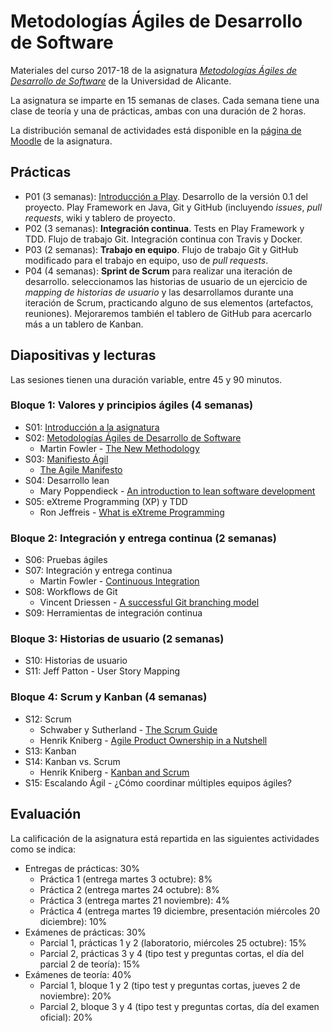 # Metodologías Ágiles de Desarrollo de Software

Materiales del curso 2017-18 de la asignatura
_[Metodologías Ágiles de Desarrollo de Software](http://cv1.cpd.ua.es/ConsPlanesEstudio/cvFichaAsiEEES.asp?wCodEst=C203&wcodasi=34037&wLengua=C&scaca=2017-18)_
de la Universidad de Alicante.

La asignatura se imparte en 15 semanas de clases. Cada semana tiene
una clase de teoría y una de prácticas, ambas con una duración de 2
horas.

La distribución semanal de actividades está disponible en la [página de Moodle](https://moodle2017-18.ua.es/moodle/course/view.php?id=784)
de la asignatura.

## Prácticas

- P01 (3 semanas):
  [Introducción a Play](practicas/01-introduccion-play/introduccion-play.md). Desarrollo
  de la versión 0.1 del proyecto. Play Framework en Java, Git y GitHub (incluyendo _issues_, _pull
  requests_, wiki y tablero de proyecto.
- P02 (3 semanas): **Integración continua**.
  Tests en Play Framework y TDD. Flujo de
  trabajo Git. Integración continua con Travis y Docker.
- P03 (2 semanas):
  **Trabajo en equipo**. Flujo de trabajo Git y GitHub
  modificado para el trabajo en equipo, uso de _pull requests_.
- P04 (4 semanas):
  **Sprint de Scrum** para realizar una iteración de desarrollo.
  seleccionamos las historias de usuario de un ejercicio de _mapping
  de historias de usuario_ y las desarrollamos durante una iteración
  de Scrum, practicando alguno de sus elementos (artefactos,
  reuniones). Mejoraremos también el tablero de GitHub para acercarlo
  más a un tablero de Kanban.

## Diapositivas y lecturas

Las sesiones tienen una duración variable, entre 45 y 90 minutos.

### Bloque 1: Valores y principios ágiles (4 semanas)

- S01: [Introducción a la asignatura](sesiones/01-introduccion-a-mads/introduccion-a-mads.md)
- S02: [Metodologías Ágiles de Desarrollo de Software](sesiones/02-metodologias-agiles-de-desarrollo-de-software/metodologias-agiles-de-desarrollo-de-software.md)
  - Martin Fowler - [The New Methodology](lecturas/martin-fowler_the-new-methodology.pdf)
- S03: [Manifiesto Ágil](sesiones/03-manifiesto-agil/manifiesto-agil.md)
  - [The Agile Manifesto](lecturas/agile-manifesto.pdf)
- S04: Desarrollo lean
  - Mary Poppendieck - [An introduction to lean software development](lecturas/mary-poppendieck_an-introduction-to-lean-software-development.pdf)
- S05: eXtreme Programming (XP) y TDD
  - Ron Jeffreis - [What is eXtreme Programming](lecturas/ron-jeffreis_what-is-extreme-programming.pdf)

### Bloque 2: Integración y entrega continua (2 semanas)

- S06: Pruebas ágiles
- S07: Integración y entrega continua
  - Martin Fowler - [Continuous Integration](lecturas/martin-fowler_continuous-integration.pdf)
- S08: Workflows de Git
  - Vincent Driessen - [A successful Git branching model](lecturas/vincent-driessen_a-successful-git-branching-model.pdf)
- S09: Herramientas de integración continua

### Bloque 3: Historias de usuario (2 semanas)

- S10: Historias de usuario
- S11: Jeff Patton - User Story Mapping

### Bloque 4: Scrum y Kanban (4 semanas)

- S12: Scrum
  - Schwaber y Sutherland - [The Scrum Guide](lecturas/schwaver-sutherland_scrum-guide.pdf)
  - Henrik Kniberg - [Agile Product Ownership in a Nutshell](lecturas/henrik-kniberg_agile-product-ownership.pdf)
- S13: Kanban
- S14: Kanban vs. Scrum
  - Henrik Kniberg - [Kanban and Scrum](lecturas/henrik-kniberg-kanban-and-scrum.pdf)
- S15: Escalando Ágil - ¿Cómo coordinar múltiples equipos ágiles?


## Evaluación

La calificación de la asignatura está repartida en las siguientes
actividades como se indica:

- Entregas de prácticas: 30%
  - Práctica 1 (entrega martes 3 octubre): 8%
  - Práctica 2 (entrega martes 24 octubre): 8%
  - Práctica 3 (entrega martes 21 noviembre): 4%
  - Práctica 4 (entrega martes 19 diciembre, presentación miércoles 20 diciembre): 10%
- Exámenes de prácticas: 30%
  - Parcial 1, prácticas 1 y 2 (laboratorio, miércoles 25 octubre): 15%
  - Parcial 2, prácticas 3 y 4 (tipo test y preguntas cortas, el día del parcial 2 de teoría): 15%
- Exámenes de teoría: 40%
  - Parcial 1, bloque 1 y 2 (tipo test y preguntas cortas, jueves 2 de noviembre): 20%
  - Parcial 2, bloque 3 y 4 (tipo test y preguntas cortas, día del examen oficial): 20%

